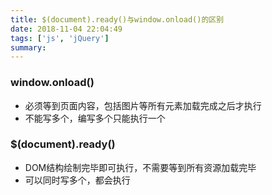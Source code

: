 ```yaml
---
title: $(document).ready()与window.onload()的区别
date: 2018-11-04 22:04:49
tags: ['js', 'jQuery']
summary:
---
```

### window.onload()
* 必须等到页面内容，包括图片等所有元素加载完成之后才执行
* 不能写多个，编写多个只能执行一个

### $(document).ready()
* DOM结构绘制完毕即可执行，不需要等到所有资源加载完毕
* 可以同时写多个，都会执行